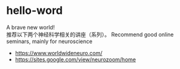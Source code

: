 # hello-word
A brave new world!	
推荐以下两个神经科学相关的讲座（系列）。
Recommend good online seminars, mainly for neuroscience 
- https://www.worldwideneuro.com/ 
- https://sites.google.com/view/neurozoom/home
